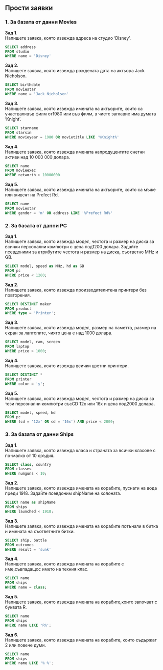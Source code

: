 ## Прости заявки
### 1. За базата от данни Movies

**Зад 1.** <br/>Напишете заявка, която извежда адреса на студио ‘Disney’.

``````sql
SELECT address
FROM studio
WHERE name = 'Disney'
``````

**Зад 2.** <br/>Напишете заявка, която извежда рождената дата на актьора Jack Nicholson.

``````sql
SELECT birthdate
FROM moviestar
WHERE name = 'Jack Nicholson' 
``````

**Зад 3.** <br/>Напишете заявка, която извежда имената на актьорите, които са участваливъв филм от1980 или във филм, в чието заглавие има думата ‘Knight’.

``````sql
SELECT starname
FROM starsin
WHERE movieyear = 1980 OR movietitle LIKE '%Knight%'
``````

**Зад 4.** <br/>Напишете заявка, която извежда имената напродуцентите снетни активи над 10 000 000 долара.

``````sql
SELECT name
FROM movieexec
WHERE networth > 10000000 
``````

**Зад 5.** <br/>Напишете заявка, която извежда имената на актьорите, които са мъже или живеят на Prefect Rd.

``````sql
SELECT name
FROM moviestar
WHERE gender = 'm' OR address LIKE '%Prefect Rd%'
``````

### 2. За базата от данни PC

**Зад 1.** <br/>Напишете заявка, която извежда модел, честота и размер на диска за всички персонални компютри с цена под1200 долара. Задайте псевдоними за атрибутите честота и размер на диска, съответно MHz и GB.

``````sql
SELECT model, speed as MHz, hd as GB
FROM pc
WHERE price < 1200; 
``````

**Зад 2.** <br/>Напишете заявка, която извежда производителитена принтери без повторения.

``````sql
SELECT DISTINCT maker
FROM product
WHERE type = 'Printer'; 
``````

**Зад 3.** <br/>Напишете заявка, която извежда модел, размер на паметта, размер на екран за лаптопите, чиято цена е над 1000 долара.

``````sql
SELECT model, ram, screen
FROM laptop
WHERE price > 1000; 
``````

**Зад 4.** <br/>Напишете заявка, която извежда всички цветни принтери.

``````sql
SELECT DISTINCT *
FROM printer
WHERE color = 'y';
``````

**Зад 5.** <br/>Напишете заявка, която извежда модел, честота и размер на диска за тези персонални компютри съсCD 12x или 16x и цена под2000 долара.

``````sql
SELECT model, speed, hd
FROM pc
WHERE (cd = '12x' OR cd = '16x') AND price < 2000; 
``````

### 3. За базата от данни Ships

**Зад 1.** <br/>Напишете заявка, която извежда класа и страната за всички класове с по-малко от 10 оръдия.

``````sql
SELECT class, country 
FROM classes
WHERE numguns < 10;
``````

**Зад 2.** <br/>Напишете заявка, която извежда имената на корабите, пуснати на вода преди 1918. Задайте псевдоним shipName на колоната.

``````sql
SELECT name as shipName
FROM ships
WHERE launched < 1918;
``````

**Зад 3.** <br/>Напишете заявка, която извежда имената на корабите потънали в битка и имената на съответните битки.

``````sql
SELECT ship, battle
FROM outcomes
WHERE result = 'sunk'
``````

**Зад 4.** <br/>Напишете заявка, която извежда имената на корабите с име,съвпадащос името на техния клас.

``````sql
SELECT name
FROM ships
WHERE name = class;
``````

**Зад 5.** <br/>Напишете заявка, която извежда имената на корабите,които започват с буквата R.

``````sql
SELECT name
FROM ships
WHERE name LIKE 'R%';
``````

**Зад 6.** <br/>Напишете заявка, която извежда имената на корабите, които съдържат 2 или повече думи.

``````sql
SELECT name
FROM ships
WHERE name LIKE '% %';
``````
